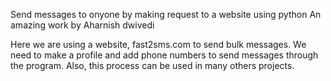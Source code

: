 Send messages to onyone by making request to a website using python
An amazing work by Aharnish dwivedi

Here we are using a website, fast2sms.com to send bulk messages.
We need to make a profile and add phone numbers to send messages through the program.
Also, this process can be used in many others projects.
